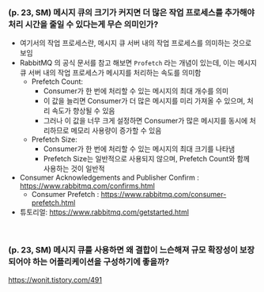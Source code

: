 ### (p. 23, SM) 메시지 큐의 크기가 커지면 더 많은 작업 프로세스를 추가해야 처리 시간을 줄일 수 있다는게 무슨 의미인가?

-   여기서의 작업 프로세스란, 메시지 큐 서버 내의 작업 프로세스를 의미하는 것으로 보임
-   RabbitMQ 의 공식 문서를 참고 해보면 `Profetch` 라는 개념이 있는데, 이는 메시지 큐 서버 내의 작업 프로세스가 메시지를 처리하는 속도를 의미함
    -   Prefetch Count:
        -   Consumer가 한 번에 처리할 수 있는 메시지의 최대 개수를 의미
        -   이 값을 늘리면 Consumer가 더 많은 메시지를 미리 가져올 수 있으며, 처리 속도가 향상될 수 있음
        -   그러나 이 값을 너무 크게 설정하면 Consumer가 많은 메시지를 동시에 처리하므로 메모리 사용량이 증가할 수 있음
    -   Prefetch Size:
        -   Consumer가 한 번에 처리할 수 있는 메시지의 최대 크기를 나타냄
        -   Prefetch Size는 일반적으로 사용되지 않으며, Prefetch Count와 함께 사용하는 것이 일반적
-   Consumer Acknowledgements and Publisher Confirm : https://www.rabbitmq.com/confirms.html
    -   Consumer Prefetch : https://www.rabbitmq.com/consumer-prefetch.html
-   튜토리얼: https://www.rabbitmq.com/getstarted.html

<br/>

### (p. 23, SM) 메시지 큐를 사용하면 왜 결합이 느슨해져 규모 확장성이 보장되어야 하는 어플리케이션을 구성하기에 좋을까?

https://wonit.tistory.com/491
